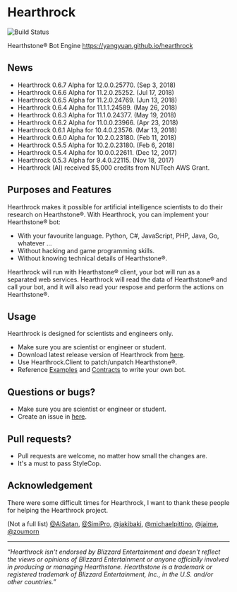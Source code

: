 Hearthrock
==========
![Build Status](https://6941987.visualstudio.com/_apis/public/build/definitions/11759935-74e5-4a06-843f-9794d369a62d/3/badge)

Hearthstone® Bot Engine https://yangyuan.github.io/hearthrock

## News

- Hearthrock 0.6.7 Alpha for 12.0.0.25770. (Sep 3, 2018)
- Hearthrock 0.6.6 Alpha for 11.2.0.25252. (Jul 17, 2018)
- Hearthrock 0.6.5 Alpha for 11.2.0.24769. (Jun 13, 2018)
- Hearthrock 0.6.4 Alpha for 11.1.1.24589. (May 26, 2018)
- Hearthrock 0.6.3 Alpha for 11.1.0.24377. (May 19, 2018)
- Hearthrock 0.6.2 Alpha for 11.0.0.23966. (Apr 23, 2018)
- Hearthrock 0.6.1 Alpha for 10.4.0.23576. (Mar 13, 2018)
- Hearthrock 0.6.0 Alpha for 10.2.0.23180. (Feb 11, 2018)
- Hearthrock 0.5.5 Alpha for 10.2.0.23180. (Feb 6, 2018)
- Hearthrock 0.5.4 Alpha for 10.0.0.22611. (Dec 12, 2017)
- Hearthrock 0.5.3 Alpha for 9.4.0.22115. (Nov 18, 2017)
- Hearthrock (AI) received $5,000 credits from NUTech AWS Grant.

## Purposes and Features

Hearthrock makes it possible for artificial intelligence scientists to do their research on Hearthstone®. With Hearthrock, you can implement your Hearthstone® bot:
- With your favourite language. Python, C#, JavaScript, PHP, Java, Go, whatever ...
- Without hacking and game programming skills.
- Without knowing technical details of Hearthstone®.

Hearthrock will run with Hearthstone® client, your bot will run as a separated web services. Hearthrock will read the data of Hearthstone® and call your bot, and it will also read your respose and perform the actions on Hearthstone®.

## Usage

Hearthrock is designed for scientists and engineers only.

- Make sure you are scientist or engineer or student.
- Download latest release version of Hearthrock from [here](../../releases).
- Use Hearthrock.Client to patch/unpatch Hearthstone®.
- Reference [Examples](../../tree/master/examples) and [Contracts](../../tree/master/src/Hearthrock.Contracts) to write your own bot.

## Questions or bugs?

- Make sure you are scientist or engineer or student.
- Create an issue in [here](../../issues).

## Pull requests?

- Pull requests are welcome, no matter how small the changes are.
- It's a must to pass StyleCop.

## Acknowledgement

There were some difficult times for Hearthrock, I want to thank these people for helping the Hearthrock project.

(Not a full list) [@AiSatan](https://github.com/aisatan), [@SimiPro](https://github.com/simipro), [@jakibaki](https://github.com/jakibaki), [@michaelpittino](https://github.com/michaelpittino), [@jaime](https://github.com/jaime), [@zoumorn](https://github.com/zoumorn)

___
*“Hearthrock isn't endorsed by Blizzard Entertainment and doesn't reflect the views or opinions of Blizzard Entertainment or anyone officially involved in producing or managing Hearthstone. Hearthstone is a trademark or registered trademark of Blizzard Entertainment, Inc., in the U.S. and/or other countries.”*

